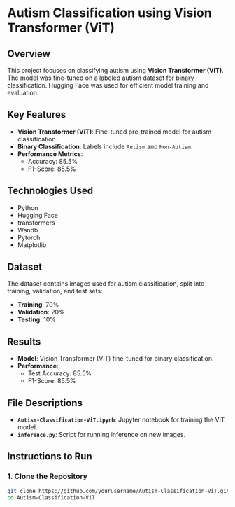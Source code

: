 # Autism Classification using Vision Transformer (ViT)

## Overview
This project focuses on classifying autism using **Vision Transformer (ViT)**. The model was fine-tuned on a labeled autism dataset for binary classification. Hugging Face was used for efficient model training and evaluation.

## Key Features
- **Vision Transformer (ViT)**: Fine-tuned pre-trained model for autism classification.
- **Binary Classification**: Labels include `Autism` and `Non-Autism`.
- **Performance Metrics**:
  - Accuracy: 85.5%
  - F1-Score: 85.5%

## Technologies Used
- Python
- Hugging Face
- transformers
- Wandb
- Pytorch
- Matplotlib

## Dataset
The dataset contains images used for autism classification, split into training, validation, and test sets:

- **Training**: 70%
- **Validation**: 20%
- **Testing**: 10%

## Results
- **Model**: Vision Transformer (ViT) fine-tuned for binary classification.
- **Performance**:
  - Test Accuracy: 85.5%
  - F1-Score: 85.5%

## File Descriptions
- **`Autism-Classification-ViT.ipynb`**: Jupyter notebook for training the ViT model.
- **`inference.py`**: Script for running inference on new images.


## Instructions to Run

### 1. Clone the Repository
```bash
git clone https://github.com/yourusername/Autism-Classification-ViT.git
cd Autism-Classification-ViT
